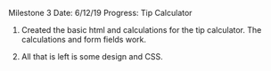 Milestone 3
Date: 6/12/19
Progress: Tip Calculator

1. Created the basic html and calculations for the tip calculator.  The calculations and form fields work.

2. All that is left is some design and CSS.